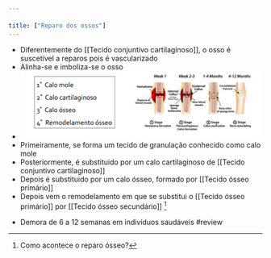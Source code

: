 ```yaml
---

title: ["Reparo dos ossos"]
---
```

+ Diferentemente do [[Tecido conjuntivo cartilaginoso]], o osso é suscetível a reparos pois é vascularizado
+ Alinha-se e imboliza-se o osso
+ ![Pasted image 20210416123043.png](Pasted%20image%2020210416123043.png)
+ Primeiramente, se forma um tecido de granulação conhecido como calo mole
+ Posteriormente, é substituido por um calo cartilaginoso de [[Tecido conjuntivo cartilaginoso]]
+ Depois é substituido por um calo ósseo, formado por [[Tecido ósseo primário]]
+ Depois vem o remodelamento em que se substitui o [[Tecido ósseo primário]] por [[Tecido ósseo secundário]] [^200593]

[^200593]: Como acontece o reparo ósseo?

+ Demora de 6 a 12 semanas em indivíduos saudáveis
#review 
